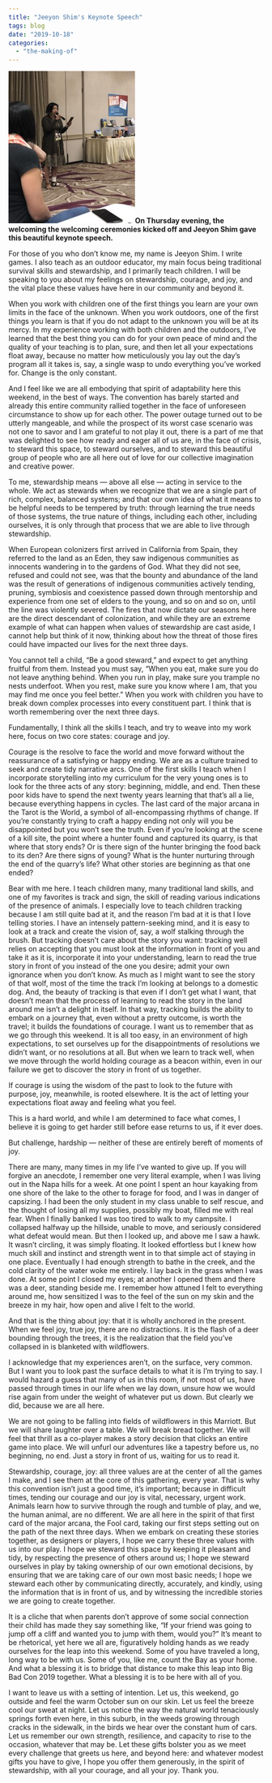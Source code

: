 ```yaml
---
title: "Jeeyon Shim's Keynote Speech"
tags: blog
date: "2019-10-18"
categories: 
  - "the-making-of"
---
```


**[![](/images/2019-10-10-18.07.18-250x300.jpg)](https://www.bigbadcon.com/wp-content/uploads/2019/10/2019-10-10-18.07.18.jpg)On Thursday evening, the welcoming the welcoming ceremonies kicked off and Jeeyon Shim gave this beautiful keynote speech.**

For those of you who don’t know me, my name is Jeeyon Shim. I write games. I also teach as an outdoor educator, my main focus being traditional survival skills and stewardship, and I primarily teach children. I will be speaking to you about my feelings on stewardship, courage, and joy, and the vital place these values have here in our community and beyond it.

When you work with children one of the first things you learn are your own limits in the face of the unknown. When you work outdoors, one of the first things you learn is that if you do not adapt to the unknown you will be at its mercy. In my experience working with both children and the outdoors, I’ve learned that the best thing you can do for your own peace of mind and the quality of your teaching is to plan, sure, and then let all your expectations float away, because no matter how meticulously you lay out the day’s program all it takes is, say, a single wasp to undo everything you’ve worked for. Change is the only constant.

And I feel like we are all embodying that spirit of adaptability here this weekend, in the best of ways. The convention has barely started and already this entire community rallied together in the face of unforeseen circumstance to show up for each other. The power outage turned out to be utterly mangeable, and while the prospect of its worst case scenario was not one to savor and I am grateful to not play it out, there is a part of me that was delighted to see how ready and eager all of us are, in the face of crisis, to steward this space, to steward ourselves, and to steward this beautiful group of people who are all here out of love for our collective imagination and creative power.

To me, stewardship means — above all else — acting in service to the whole. We act as stewards when we recognize that we are a single part of rich, complex, balanced systems; and that our own idea of what it means to be helpful needs to be tempered by truth: through learning the true needs of those systems, the true nature of things, including each other, including ourselves, it is only through that process that we are able to live through stewardship.

When European colonizers first arrived in California from Spain, they referred to the land as an Eden, they saw indigenous communities as innocents wandering in to the gardens of God. What they did not see, refused and could not see, was that the bounty and abundance of the land was the result of generations of indigenous communities actively tending, pruning, symbiosis and coexistence passed down through mentorship and experience from one set of elders to the young, and so on and so on, until the line was violently severed. The fires that now dictate our seasons here are the direct descendant of colonization, and while they are an extreme example of what can happen when values of stewardship are cast aside, I cannot help but think of it now, thinking about how the threat of those fires could have impacted our lives for the next three days.

You cannot tell a child, “Be a good steward,” and expect to get anything fruitful from them. Instead you must say, “When you eat, make sure you do not leave anything behind. When you run in play, make sure you trample no nests underfoot. When you rest, make sure you know where I am, that you may find me once you feel better.” When you work with children you have to break down complex processes into every constituent part. I think that is worth remembering over the next three days.

Fundamentally, I think all the skills I teach, and try to weave into my work here, focus on two core states: courage and joy.

Courage is the resolve to face the world and move forward without the reassurance of a satisfying or happy ending. We are as a culture trained to seek and create tidy narrative arcs. One of the first skills I teach when I incorporate storytelling into my curriculum for the very young ones is to look for the three acts of any story: beginning, middle, and end. Then these poor kids have to spend the next twenty years learning that that’s all a lie, because everything happens in cycles. The last card of the major arcana in the Tarot is the World, a symbol of all-encompassing rhythms of change. If you’re constantly trying to craft a happy ending not only will you be disappointed but you won’t see the truth. Even if you’re looking at the scene of a kill site, the point where a hunter found and captured its quarry, is that where that story ends? Or is there sign of the hunter bringing the food back to its den? Are there signs of young? What is the hunter nurturing through the end of the quarry’s life? What other stories are beginning as that one ended?

Bear with me here. I teach children many, many traditional land skills, and one of my favorites is track and sign, the skill of reading various indications of the presence of animals. I especially love to teach children tracking because I am still quite bad at it, and the reason I’m bad at it is that I love telling stories. I have an intensely pattern-seeking mind, and it is easy to look at a track and create the vision of, say, a wolf stalking through the brush. But tracking doesn’t care about the story you want: tracking well relies on accepting that you must look at the information in front of you and take it as it is, incorporate it into your understanding, learn to read the true story in front of you instead of the one you desire; admit your own ignorance when you don’t know. As much as I might want to see the story of that wolf, most of the time the track I’m looking at belongs to a domestic dog. And, the beauty of tracking is that even if I don’t get what I want, that doesn’t mean that the process of learning to read the story in the land around me isn’t a delight in itself. In that way, tracking builds the ability to embark on a journey that, even without a pretty outcome, is worth the travel; it builds the foundations of courage. I want us to remember that as we go through this weekend. It is all too easy, in an environment of high expectations, to set ourselves up for the disappointments of resolutions we didn’t want, or no resolutions at all. But when we learn to track well, when we move through the world holding courage as a beacon within, even in our failure we get to discover the story in front of us together.

If courage is using the wisdom of the past to look to the future with purpose, joy, meanwhile, is rooted elsewhere. It is the act of letting your expectations float away and feeling what you feel.

This is a hard world, and while I am determined to face what comes, I believe it is going to get harder still before ease returns to us, if it ever does.

But challenge, hardship — neither of these are entirely bereft of moments of joy.

There are many, many times in my life I’ve wanted to give up. If you will forgive an anecdote, I remember one very literal example, when I was living out in the Napa hills for a week. At one point I spent an hour kayaking from one shore of the lake to the other to forage for food, and I was in danger of capsizing. I had been the only student in my class unable to self rescue, and the thought of losing all my supplies, possibly my boat, filled me with real fear. When I finally banked I was too tired to walk to my campsite. I collapsed halfway up the hillside, unable to move, and seriously considered what defeat would mean. But then I looked up, and above me I saw a hawk. It wasn’t circling, it was simply floating. It looked effortless but I knew how much skill and instinct and strength went in to that simple act of staying in one place. Eventually I had enough strength to bathe in the creek, and the cold clarity of the water woke me entirely. I lay back in the grass when I was done. At some point I closed my eyes; at another I opened them and there was a deer, standing beside me. I remember how attuned I felt to everything around me, how sensitized I was to the feel of the sun on my skin and the breeze in my hair, how open and alive I felt to the world.

And that is the thing about joy: that it is wholly anchored in the present. When we feel joy, true joy, there are no distractions. It is the flash of a deer bounding through the trees, it is the realization that the field you’ve collapsed in is blanketed with wildflowers.

I acknowledge that my experiences aren’t, on the surface, very common. But I want you to look past the surface details to what it is I’m trying to say. I would hazard a guess that many of us in this room, if not most of us, have passed through times in our life when we lay down, unsure how we would rise again from under the weight of whatever put us down. But clearly we did, because we are all here.

We are not going to be falling into fields of wildflowers in this Marriott. But we will share laughter over a table. We will break bread together. We will feel that thrill as a co-player makes a story decision that clicks an entire game into place. We will unfurl our adventures like a tapestry before us, no beginning, no end. Just a story in front of us, waiting for us to read it.

Stewardship, courage, joy: all three values are at the center of all the games I make, and I see them at the core of this gathering, every year. That is why this convention isn’t just a good time, it’s important; because in difficult times, tending our courage and our joy is vital, necessary, urgent work. Animals learn how to survive through the rough and tumble of play, and we, the human animal, are no different. We are all here in the spirit of that first card of the major arcana, the Fool card, taking our first steps setting out on the path of the next three days. When we embark on creating these stories together, as designers or players, I hope we carry these three values with us into our play. I hope we steward this space by keeping it pleasant and tidy, by respecting the presence of others around us; I hope we steward ourselves in play by taking ownership of our own emotional decisions, by ensuring that we are taking care of our own most basic needs; I hope we steward each other by communicating directly, accurately, and kindly, using the information that is in front of us, and by witnessing the incredible stories we are going to create together.

It is a cliche that when parents don’t approve of some social connection their child has made they say something like, “If your friend was going to jump off a cliff and wanted you to jump with them, would you?” It’s meant to be rhetorical, yet here we all are, figuratively holding hands as we ready ourselves for the leap into this weekend. Some of you have traveled a long, long way to be with us. Some of you, like me, count the Bay as your home. And what a blessing it is to bridge that distance to make this leap into Big Bad Con 2019 together. What a blessing it is to be here with all of you.

I want to leave us with a setting of intention. Let us, this weekend, go outside and feel the warm October sun on our skin. Let us feel the breeze cool our sweat at night. Let us notice the way the natural world tenaciously springs forth even here, in this suburb, in the weeds growing through cracks in the sidewalk, in the birds we hear over the constant hum of cars. Let us remember our own strength, resilience, and capacity to rise to the occasion, whatever that may be. Let these gifts bolster you as we meet every challenge that greets us here, and beyond here: and whatever modest gifts you have to give, I hope you offer them generously, in the spirit of stewardship, with all your courage, and all your joy. Thank you.
